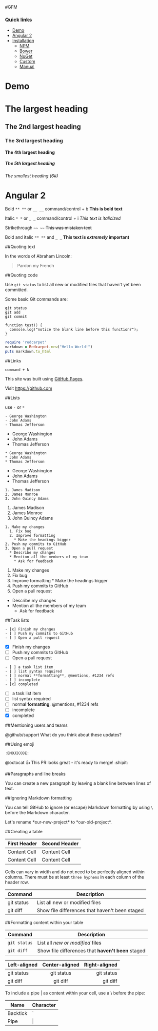 #GFM

### Quick links
- [Demo](#demo)
- [Angular 2](#angular-2)
- [Installation](#installation)
    - [NPM](#install-with-npm)
    - [Bower](#install-with-bower)
    - [NuGet](#install-with-nuget)
    - [Custom](#custom-build)
    - [Manual](#manual-download)




# Demo


# The largest heading
## The 2nd largest heading
### The 3rd largest heading
#### The 4th largest heading
##### The 5th largest heading
###### The smallest heading (6#)

# Angular 2

Bold	`** **` or `__ __`	command/control + b	**This is bold text**

Italic	`* *` or `_ _`	command/control + i	*This text is italicized*

Strikethrough	`~~ ~~`		~~This was mistaken text~~

Bold and italic	`** **` and `_ _`		**This text is _extremely_ important**

##Quoting text

In the words of Abraham Lincoln:
> Pardon my French

##Quoting code

Use `git status` to list all new or modified files that haven't yet been committed.

Some basic Git commands are:
```
git status
git add
git commit
```

```
function test() {
  console.log("notice the blank line before this function?");
}
```

```ruby
require 'redcarpet'
markdown = Redcarpet.new("Hello World!")
puts markdown.to_html
```

##Links

`command + k`

This site was built using [GitHub Pages](https://pages.github.com/).

Visit https://github.com

##Lists

use `-` or `*`

```
- George Washington
- John Adams
- Thomas Jefferson
```
- George Washington
- John Adams
- Thomas Jefferson
```
* George Washington
* John Adams
* Thomas Jefferson
```
* George Washington
* John Adams
* Thomas Jefferson
```
1. James Madison
2. James Monroe
3. John Quincy Adams
```
1. James Madison
2. James Monroe
3. John Quincy Adams
```
1. Make my changes
  1. Fix bug
  2. Improve formatting
    * Make the headings bigger
2. Push my commits to GitHub
3. Open a pull request
  * Describe my changes
  * Mention all the members of my team
    * Ask for feedback
```
1. Make my changes
  1. Fix bug
  2. Improve formatting
    * Make the headings bigger
2. Push my commits to GitHub
3. Open a pull request
  * Describe my changes
  * Mention all the members of my team
    * Ask for feedback

##Task lists

```
- [x] Finish my changes
- [ ] Push my commits to GitHub
- [ ] Open a pull request
```
- [x] Finish my changes
- [ ] Push my commits to GitHub
- [ ] Open a pull request
```
- [ ] a task list item
- [ ] list syntax required
- [ ] normal **formatting**, @mentions, #1234 refs
- [ ] incomplete
- [x] completed
```
- [ ] a task list item
- [ ] list syntax required
- [ ] normal **formatting**, @mentions, #1234 refs
- [ ] incomplete
- [x] completed

##Mentioning users and teams

@github/support What do you think about these updates?

##Using emoji

`:EMOJICODE:`

@octocat :+1: This PR looks great - it's ready to merge! :shipit:

##Paragraphs and line breaks

You can create a new paragraph by leaving a blank line between lines of text.

##Ignoring Markdown formatting

You can tell GitHub to ignore (or escape) Markdown formatting by using `\` before the Markdown character.

Let's rename \*our-new-project\* to \*our-old-project\*.

##Creating a table

| First Header  | Second Header |
| ------------- | ------------- |
| Content Cell  | Content Cell  |
| Content Cell  | Content Cell  |

Cells can vary in width and do not need to be perfectly aligned within columns. There must be at least `three hyphens` in each column of the header row.

| Command | Description |
| --- | --- |
| git status | List all new or modified files |
| git diff | Show file differences that haven't been staged |

##Formatting content within your table

| Command | Description |
| --- | --- |
| `git status` | List all *new or modified* files |
| `git diff` | Show file differences that **haven't been** staged |

| Left-aligned | Center-aligned | Right-aligned |
| :---         |     :---:      |          ---: |
| git status   | git status     | git status    |
| git diff     | git diff       | git diff      |

To include a pipe | as content within your cell, use a \ before the pipe:

| Name     | Character |
| ---      | ---       |
| Backtick | `         |
| Pipe     | \|        |
